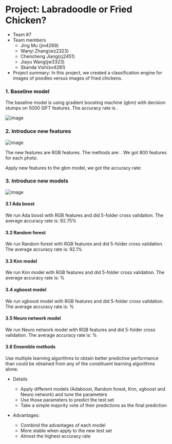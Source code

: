 # Project: Labradoodle or Fried Chicken? 
+ Team #7
+ Team members
	+ Jing Mu (jm4269)
	+ Wanyi Zhang(wz2323)
	+ Chencheng Jiang(cj2451)
	+ Jiayu Wang(jw3323)
	+ Skanda Vish(sv4281)
+ Project summary: In this project, we created a classification engine for images of poodles versus images of fried chickens. 

### 1. Baseline model

The baseline model is using gradient boosting machine (gbm) with decision stumps on 5000 SIFT features. The accuracy rate is . 

![image](https://github.com/TZstatsADS/Fall2016-proj3-grp7/blob/master/figs/Pre%2001.png)


### 2. Introduce new features

![image](https://github.com/TZstatsADS/Fall2016-proj3-grp7/blob/master/figs/Pre%2002.png)

The new features are RGB features. The methods are:  . We got 800 features for each photo. 

Apply new features to the gbm model, we got the accuracy rate: 

### 3. Introduce new models
![image](https://github.com/TZstatsADS/Fall2016-proj3-grp7/blob/master/figs/Pre%2003.png)

#### 3.1 Ada boost

We run Ada boost with RGB features and did 5-folder cross validation. The average accuracy rate is: 92.75%

#### 3.2 Random forest
We run Random forest with RGB features and did 5-folder cross validation. The average accuracy rate is: 92.1%

#### 3.3 Knn model
We run Knn model with RGB features and did 5-folder cross validation. The average accuracy rate is: %

#### 3.4 xgboost model
We run xgboost model with RGB features and did 5-folder cross validation. The average accuracy rate is: %

#### 3.5 Neuro network model
We run Neuro network model with RGB features and did 5-folder cross validation. The average accuracy rate is: %

#### 3.6 Ensemble methods
Use multiple learning algorithms to obtain better predictive performance than could be obtained from any of the constituent learning algorithms alone. 

+ Details
	+ Apply different models (Adaboost, Random forest, Knn, xgboost and Neuro network) and tune the parameters
	+ Use those parameters to predict the test set
	+ Take a simple majority vote of their predictions as the final prediction

+ Advantages:
  + Combind the advantages of each model
  + More stable when apply to the new test set
  + Almost the highest accuracy rate

